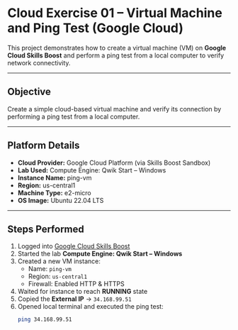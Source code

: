 # Cloud Exercise 01 – Virtual Machine and Ping Test (Google Cloud)

This project demonstrates how to create a virtual machine (VM) on **Google Cloud Skills Boost**
and perform a ping test from a local computer to verify network connectivity.

---

## Objective
Create a simple cloud-based virtual machine and verify its connection
by performing a ping test from a local computer.

---

## Platform Details
- **Cloud Provider:** Google Cloud Platform (via Skills Boost Sandbox)
- **Lab Used:** Compute Engine: Qwik Start – Windows
- **Instance Name:** ping-vm
- **Region:** us-central1
- **Machine Type:** e2-micro
- **OS Image:** Ubuntu 22.04 LTS

---

## Steps Performed

1. Logged into [Google Cloud Skills Boost](https://www.cloudskillsboost.google)
2. Started the lab **Compute Engine: Qwik Start – Windows**
3. Created a new VM instance:
   - Name: `ping-vm`
   - Region: `us-central1`
   - Firewall: Enabled HTTP & HTTPS
4. Waited for instance to reach **RUNNING** state
5. Copied the **External IP** → `34.168.99.51`
6. Opened local terminal and executed the ping test:
   ```bash
   ping 34.168.99.51
